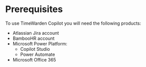 # Prerequisites

To use TimeWarden Copilot you will need the following products:

* Atlassian Jira account
* BambooHR account
* Microsoft Power Platform:
   * Copilot Studio
   * Power Automate
* Microsoft Office 365
